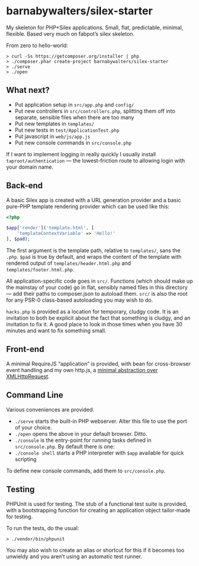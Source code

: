 # barnabywalters/silex-starter

My skeleton for PHP+Silex applications. Small, flat, predictable, minimal, flexible. Based very much on fabpot’s silex skeleton.

From zero to hello-world:

    > curl -Ss https://getcomposer.org/installer | php
    > ./composer.phar create-project barnabywalters/silex-starter
    > ./serve
    > ./open

## What next?

* Put application setup in `src/app.php` and `config/`
* Put new controllers in `src/controllers.php`, splitting them off into separate, sensible files when there are too many
* Put new templates in `templates/`
* Put new tests in `test/ApplicationTest.php`
* Put javascript in `web/js/app.js`
* Put new console commands in `src/console.php`

If I want to implement logging in really quickly I usually install `taproot/authentication` — the lowest-friction route to allowing login with your domain name.

## Back-end

A basic Silex app is created with a URL generation provider and a basic pure-PHP template rendering provider which can be used like this:

```php
<?php

$app['render']('template.html', [
    'templateContextVariable' => 'Hello!'
], $pad);
```

The first argument is the template path, relative to `templates/`, sans the `.php`. `$pad` is true by default, and wraps the content of the template with rendered output of `templates/header.html.php` and `templates/footer.html.php`.

All application-specific code goes in `src/`. Functions (which should make up the mainstay of your code) go in flat, sensibly named files in this directory — add their paths to composer.json to autoload them. `src/` is also the root for any PSR-0 class-based autoloading you may wish to do.

`hacks.php` is provided as a location for temporary, cludgy code. It is an invitation to both be explicit about the fact that something is cludgy, and an invitation to fix it. A good place to look in those times when you have 30 minutes and want to fix something small.

## Front-end

A minimal RequireJS “application” is provided, with bean for cross-browser event handling and my own http.js, a [minimal abstraction over XMLHttpRequest](http://waterpigs.co.uk/articles/a-minimal-javascript-http-abstraction/).

## Command Line

Various conveniences are provided.

* `./serve` starts the built-in PHP webserver. Alter this file to use the port of your choice.
* `./open` opens the above in your default browser. Ditto.
* `./console` is the entry-point for running tasks defined in `src/console.php`. By default there is one:
* `./console shell` starts a PHP interpreter with `$app` available for quick scripting

To define new console commands, add them to `src/console.php`.

## Testing

PHPUnit is used for testing. The stub of a functional test suite is provided, with a bootstrapping function for creating an application object tailor-made for testing.

To run the tests, do the usual:

    > ./vendor/bin/phpunit

You may also wish to create an alias or shortcut for this if it becomes too unwieldy and you aren’t using an automatic test runner.
